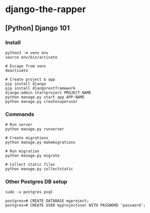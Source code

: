 # django-the-rapper

## [Python] Django 101 
### Install
```
python3 -m venv env
source env/bin/activate

# Escape from venv
deactivate

# Create project & app
pip install django
pip install djangorestframework
django-admin startproject PROJECT-NAME
python manage.py start app APP-NAME
python manage.py createsuperuser
```

### Commands 
```
# Run server
python manage.py runserver

# Create migrations
python manage.py makemigrations

# Run migration
python manage.py migrate

# Collect static files
python manage.py collectstatic
```

### Other Postgres DB setup  
```
sudo -u postgres psql

postgres=# CREATE DATABASE myproject;
postgres=# CREATE USER myprojectuser WITH PASSWORD 'password';

```